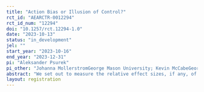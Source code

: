 ```yaml
---
title: "Action Bias or Illusion of Control?"
rct_id: "AEARCTR-0012294"
rct_id_num: "12294"
doi: "10.1257/rct.12294-1.0"
date: "2023-10-13"
status: "in_development"
jel: ""
start_year: "2023-10-16"
end_year: "2023-12-31"
pi: "Aleksander Psurek"
pi_other: "Johanna MollerstromGeorge Mason University; Kevin McCabeGeorge Mason University"
abstract: "We set out to measure the relative effect sizes, if any, of the illusion of control and actions bias in simple games. To this end, we employ a stochastic game in which both illusion of control and action bias could play a role and a very similar deterministic game, which should only be affected by action bias. In both cases, subjects can either buy, or sell, the right to be a more active (though not a more influential, or controlling), participant in their assigned game. We measure subjects willingness to pay, or willingness to accept payment, for this right through third price clock auctions and can thereby compare the prevalence, and strength, of illusion of control and action bias."
layout: registration
---
```


